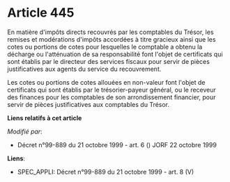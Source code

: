 # Article 445

En matière d'impôts directs recouvrés par les comptables du Trésor, les remises et modérations d'impôts accordées à titre
gracieux ainsi que les cotes ou portions de cotes pour lesquelles le comptable a obtenu la décharge ou l'atténuation de sa
responsabilité font l'objet de certificats qui sont établis par le directeur des services fiscaux pour servir de pièces
justificatives aux agents du service du recouvrement.

Les cotes ou portions de cotes allouées en non-valeur font l'objet de certificats qui sont établis par le trésorier-payeur
général, ou le receveur des finances pour les comptables de son arrondissement financier, pour servir de pièces
justificatives aux comptables du Trésor.

**Liens relatifs à cet article**

_Modifié par_:

  - Décret n°99-889 du 21 octobre 1999 - art. 6 () JORF 22 octobre 1999

**Liens**:

  - SPEC_APPLI: Décret n°99-889 du 21 octobre 1999 - art. 8 (V)
